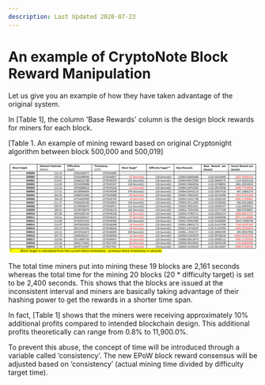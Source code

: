 ```yaml
---
description: Last Updated 2020-07-23
---
```


# An example of CryptoNote Block Reward Manipulation

Let us give you an example of how they have taken advantage of the original system.

In \[Table 1\], the column 'Base Rewards' column is the design block rewards for miners for each block.

\[Table 1. An example of mining reward based on original Cryptonight algorithm between block 500,000 and 500,019\]

![](../../../.gitbook/assets/3%20%281%29.png)

The total time miners put into mining these 19 blocks are 2,161 seconds whereas the total time for the mining 20 blocks \(20 \* difficulty target\) is set to be 2,400 seconds. This shows that the blocks are issued at the inconsistent interval and miners are basically taking advantage of their hashing power to get the rewards in a shorter time span.

In fact, \[Table 1\] shows that the miners were receiving approximately 10% additional profits compared to intended blockchain design. This additional profits theoretically can range from 0.8% to 11,900.0%.

To prevent this abuse, the concept of time will be introduced through a variable called ‘consistency’. The new EPoW block reward consensus will be adjusted based on ‘consistency’ \(actual mining time divided by difficulty target time\). 

